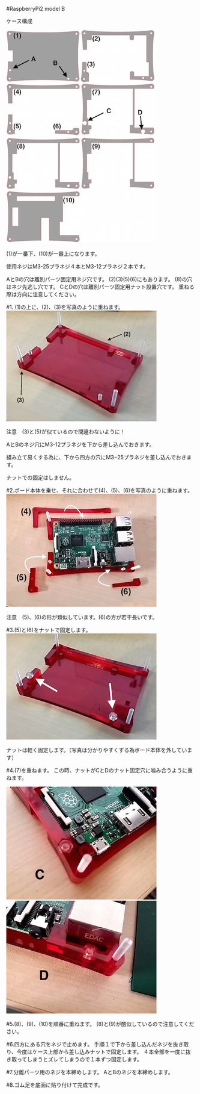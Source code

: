 #RaspberryPi2 model B

ケース構成

![](/img/1100_case/manual/raspi2_00.jpg)

(1)が一番下、(10)が一番上になります。

使用ネジはM3-25プラネジ４本とM3-12プラネジ２本です。

AとBの穴は離別パーツ固定用ネジ穴です。
(2)(3)(5)(6)にもあります。
(8)の穴はネジ先逃し穴です。
CとDの穴は離別パーツ固定用ナット設置穴です。
重ねる際は方向に注意してください。

#1.  (1)の上に、(2)、(3)を写真のように重ねます。
![](/img/1100_case/manual/raspi2_01.jpg)

注意　(3)と(5)が似ているので間違わないように！

AとBのネジ穴にM3-12プラネジを下から差し込んでおきます。

組み立て易くする為に、下から四方の穴にM3−25プラネジを差し込んでおきます。

ナットでの固定はしません。

#2.ボード本体を乗せ、それに合わせて(4)、(5)、(6)を写真のように重ねます。
![](/img/1100_case/manual/raspi2_03.jpg)

注意　(5)、(6)の形が類似しています。(6)の方が若干長いです。

#3.(5)と(6)をナットで固定します。
![](/img/1100_case/manual/raspi2_04.png)

ナットは軽く固定します。（写真は分かりやすくする為ボード本体を外しています）

#4.(7)を重ねます。
この時、ナットがCとDのナット固定穴に噛み合うように重ねます。

![](/img/1100_case/manual/raspi2_06.jpg)
![](/img/1100_case/manual/raspi2_05.jpg)

#5.(8)、(9)、(10)を順番に重ねます。
(8)と(9)が酷似しているので注意してください。

#6.四方にある穴をネジで止めます。
手順１で下から差し込んだネジを抜き取り、今度はケース上部から差し込みナットで固定します。
４本全部を一度に抜き取ってしまうとズレてしまうので１本ずつ固定します。

#7.分離パーツ用のネジを本締めします。
AとBのネジを本締めします。

#8.ゴム足を底面に貼り付けて完成です。